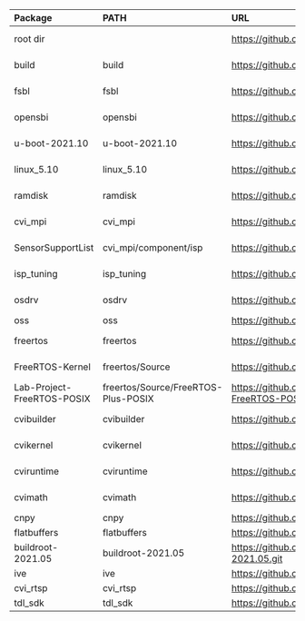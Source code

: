 
| Package                    | PATH                                | URL                                                      | Branch        | Commit       |
|:---------------------------|:------------------------------------|:---------------------------------------------------------|:--------------|:-------------|
| root dir                   |                                     | https://github.com/sophgo/sophpi.git                     | sg200x-evb    | 6cd7a5b      |
| build                      | build                               | https://github.com/sophgo/build.git                      | sg200x-dev    | 5869a62      |
| fsbl                       | fsbl                                | https://github.com/sophgo/fsbl.git                       | sg200x-dev    | 08530bc      |
| opensbi                    | opensbi                             | https://github.com/sophgo/opensbi.git                    | sg200x-dev    | ab9b8f8      |
| u-boot-2021.10             | u-boot-2021.10                      | https://github.com/sophgo/u-boot-2021.10.git             | sg200x-dev    | 67c39b737c   |
| linux_5.10                 | linux_5.10                          | https://github.com/sophgo/linux_5.10.git                 | sg200x-dev    | 9299a4c9713a |
| ramdisk                    | ramdisk                             | https://github.com/sophgo/ramdisk.git                    | sg200x-dev    | 0421541      |
| cvi_mpi                    | cvi_mpi                             | https://github.com/sophgo/cvi_mpi.git                    | sg200x-dev    | 2c4dbc0      |
| SensorSupportList          | cvi_mpi/component/isp               | https://github.com/sophgo/SensorSupportList.git          | sg200x-dev    | a45863a      |
| isp_tuning                 | isp_tuning                          | https://github.com/sophgo/isp_tuning.git                 | sg200x-dev    | 455df99      |
| osdrv                      | osdrv                               | https://github.com/sophgo/osdrv.git                      | sg200x-dev    | 43db765      |
| oss                        | oss                                 | https://github.com/sophgo/oss.git                        | master        | a9d88d3      |
| freertos                   | freertos                            | https://github.com/sophgo/freertos.git                   | sg200x-dev    | eb9faf5fe    |
| FreeRTOS-Kernel            | freertos/Source                     | https://github.com/sophgo/FreeRTOS-Kernel.git            | sg200x-dev    | d52c1b6e6    |
| Lab-Project-FreeRTOS-POSIX | freertos/Source/FreeRTOS-Plus-POSIX | https://github.com/sophgo/Lab-Project-FreeRTOS-POSIX.git | sg200x-dev    | 5042bfd      |
| cvibuilder                 | cvibuilder                          | https://github.com/sophgo/cvibuilder.git                 | sg200x-dev    | 4309f2a      |
| cvikernel                  | cvikernel                           | https://github.com/sophgo/cvikernel.git                  | sg200x-dev    | 9f1f57a      |
| cviruntime                 | cviruntime                          | https://github.com/sophgo/cviruntime.git                 | sg200x-dev    | 3f49386      |
| cvimath                    | cvimath                             | https://github.com/sophgo/cvimath.git                    | sg200x-dev    | ce8705f      |
| cnpy                       | cnpy                                | https://github.com/sophgo/cnpy.git                       | tpu           | 2f56f4c      |
| flatbuffers                | flatbuffers                         | https://github.com/sophgo/flatbuffers.git                | master        | 6da1cf7      |
| buildroot-2021.05          | buildroot-2021.05                   | https://github.com/sophgo/buildroot-2021.05.git          | sg200x-dev    | 5b7acd1b     |
| ive                        | ive                                 | https://github.com/sophgo/ive.git                        | master        | 87cf68f      |
| cvi_rtsp                   | cvi_rtsp                            | https://github.com/sophgo/cvi_rtsp.git                   | master        | c55729e      |
| tdl_sdk                    | tdl_sdk                             | https://github.com/sophgo/tdl_sdk.git                    | master        | 696b1a70     |

